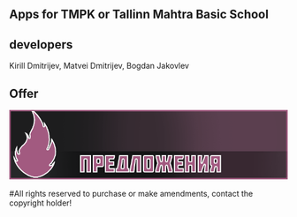 ## Apps for TMPK or Tallinn Mahtra Basic School 
## developers 
Kirill Dmitrijev,
Matvei Dmitrijev,
Bogdan Jakovlev

## Offer
[![Predlozenija](https://github.com/DmitrijevK/DmitrijevK/blob/main/a25a80.png)](https://vk.com/mdmitrijev)

#All rights reserved
to purchase or make amendments, contact the copyright holder! 
